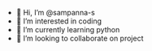 - 👋 Hi, I’m @sampanna-s
- 👀 I’m interested in coding
- 🌱 I’m currently learning python
- 💞️ I’m looking to collaborate on project
